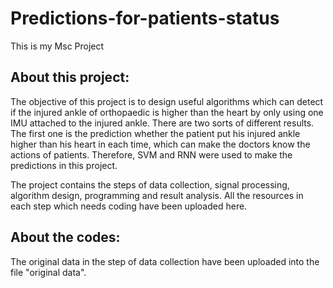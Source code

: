 # Predictions-for-patients-status
This is my Msc Project

About this project:
------------------------------------------
The objective of this project is to design useful algorithms which can detect if the injured ankle of orthopaedic is higher than the heart by only using one IMU attached to the injured ankle. There are two sorts of different results. The first one is the prediction whether the patient put his injured ankle higher than his heart in each time, which can make the doctors know the actions of patients. Therefore, SVM and RNN were used to make the predictions in this project. 

The project contains the steps of data collection, signal processing, algorithm design, programming and result analysis. All the resources in each step which needs coding have been uploaded here.

About the codes:
-------------------------------------------
The original data in the step of data collection have been uploaded into the file "original data". 
